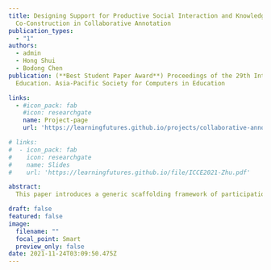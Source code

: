 ```yaml
---
title: Designing Support for Productive Social Interaction and Knowledge
  Co-Construction in Collaborative Annotation 
publication_types:
  - "1"
authors:
  - admin
  - Hong Shui
  - Bodong Chen
publication: (**Best Student Paper Award**) Proceedings of the 29th International Conference on Computers in
  Education. Asia-Pacific Society for Computers in Education

links:
  - #icon_pack: fab
    #icon: researchgate
    name: Project-page
    url: 'https://learningfutures.github.io/projects/collaborative-annotation.html'

# links:
#  - icon_pack: fab
#    icon: researchgate
#    name: Slides
#    url: 'https://learningfutures.github.io/file/ICCE2021-Zhu.pdf'

abstract:
  This paper introduces a generic scaffolding framework of participation roles that was co-designed by instructors and researchers to support collaborative learning activities in online classes. Informed by the CSCL literature, the framework specifies three participation roles–facilitator, synthesizer, and summarizer–that play distinct roles in each week’s collaborative activities. Using a web annotation tool named Hypothes. is, we piloted the framework in a fully online undergraduate course in Fall 2020. To examine how the framework facilitated social interaction and knowledge co-construction in the class, we conducted social network analysis and content analysis on students’ annotation data generated from their engagement with 18 readings. Results indicated the participation roles were enacted properly to a great extent and knowledge co-construction was facilitated when role-takers made high-level contributions. This study has practical implications for online teaching and collaborative learning.

draft: false
featured: false
image:
  filename: ""
  focal_point: Smart
  preview_only: false
date: 2021-11-24T03:09:50.475Z
---
```

